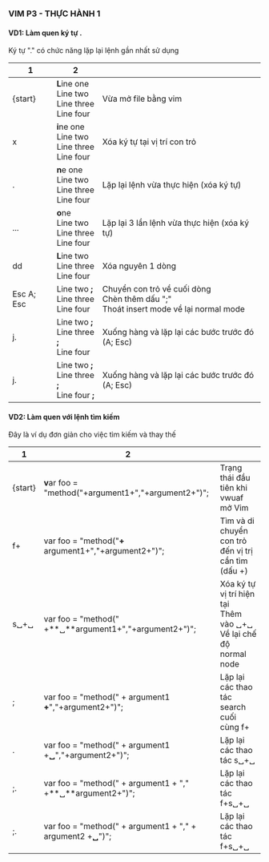 ### VIM P3 - THỰC HÀNH 1

#### VD1: Làm quen ký tự .
Ký tự "." có chức năng lặp lại lệnh gần nhất sử dụng

| 1          | 2                                                       |                                                                                           |
| ---------- | ------------------------------------------------------- | ----------------------------------------------------------------------------------------- |
| {start}    | **L**ine one<br>Line two<br>Line three<br>Line four     | Vừa mở file bằng vim                                                                      |
| x          | **i**ne one<br>Line two<br>Line three<br>Line four      | Xóa ký tự tại vị trí con trỏ                                                              |
| .          | **n**e one<br>Line two<br>Line three<br>Line four       | Lặp lại lệnh vừa thực hiện (xóa ký tự)                                                    |
| ...        | **o**ne<br>Line two<br>Line three<br>Line four          | Lặp lại 3 lần lệnh vừa thực hiện (xóa ký tự)                                              |
| dd         | **L**ine two<br>Line three<br>Line four                 | Xóa nguyên 1 dòng                                                                         |
| Esc A; Esc | Line two **;**<br>Line three<br>Line four               | Chuyển con trỏ về cuối dòng<br>Chèn thêm dấu ";"<br> Thoát insert mode về lại normal mode |
| j.         | Line two **;** <br>Line three **;**<br>Line four        | Xuống hàng và lặp lại các bước trước đó (A; Esc)                                          |
| j.         | Line two **;** <br>Line three **;**<br>Line four  **;** | Xuống hàng và lặp lại các bước trước đó (A; Esc)                                          |



#### VD2: Làm quen với lệnh tìm kiếm
Đây là ví dụ đơn giản cho việc tìm kiếm và thay thế

| 1         | 2                                                            |                                                                           |
| --------- | ------------------------------------------------------------ | ------------------------------------------------------------------------- |
| {start}   | **v**ar foo = "method("+argument1+","+argument2+")";         | Trạng thái đầu tiên khi vwuaf mở Vim                                      |
| f+        | var foo = "method("**+** argument1+","+argument2+")";         | Tìm và di chuyển con trỏ đến vị trị cần tìm (dấu +)                       |
| s␣+␣<Esc> | var foo = "method(" +**␣**argument1+","+argument2+")";       | Xóa ký tự vị trí hiện tại <br>Thêm vào ␣+␣ <br> Về lại chế độ normal node |
| ;         | var foo = "method(" + argument1 **+**","+argument2+")";      | Lặp lại các thao tác search cuối cùng f+                                  |
| .         | var foo = "method(" + argument1 +**␣**","+argument2+")";     | Lặp lại các thao tác s␣+␣<Esc>                                            |
| ;.        | var foo = "method(" + argument1 + "," +**␣**argument2+")";   | Lặp lại các thao tác f+s␣+␣<Esc>                                          |
| ;.        | var foo = "method(" + argument1 + "," + argument2 +**␣**")"; | Lặp lại các thao tác f+s␣+␣<Esc>                                          |
